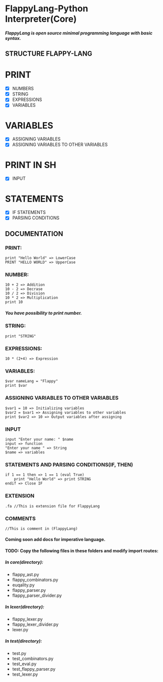 # FlappyLang-Python Interpreter(Core)

##### FlappyLang is open source minimal programming language with *basic* syntax. 

## STRUCTURE FLAPPY-LANG

# PRINT

- [x] NUMBERS
- [x] STRING
- [x] EXPRESSIONS
- [x] VARIABLES

# VARIABLES

- [x] ASSIGNING VARIABLES
- [x] ASSIGNING VARIABLES TO OTHER VARIABLES

# PRINT IN SH

- [x] INPUT

# STATEMENTS

- [x] IF STATEMENTS
- [X] PARSING CONDITIONS

## DOCUMENTATION

### PRINT:

```flappy
print "Hello World" => LowerCase
PRINT "HELLO WORLD" => UpperCase
```

### NUMBER:

```flappy
10 + 2 => Addition
10 - 2 => Decrase
10 / 2 => Division
10 * 2 => Multiplication
print 10
```

##### You have possibility to *print* number.

### STRING:

```flappy
print "STRING"
```

### EXPRESSIONS:

```flappy
10 * (2+4) => Expression
```

### VARIABLES:

```flappy
$var nameLang = "Flappy"
print $var
```

### ASSIGNING VARIABLES TO OTHER VARIABLES

```flappy
$var1 = 10 => Initializing variables
$var2 = $var1 => Assigning variables to other variables
print $var2 => 10 => Output variables after assigning
```

### INPUT

```flappy
input "Enter your name: " $name
input => function
"Enter your name " => String
$name => variables
```

### STATEMENTS AND PARSING CONDITIONS(IF, THEN)

```flappy
if 1 == 1 then => 1 == 1 (eval True)
    print "Hello World" => print STRING
endif => Close IF
```

### EXTENSION

```flappy
.fa //This is extension file for FlappyLang
```

### COMMENTS

```flappy
//This is comment in (FlappyLang)
```

#### Coming soon add docs for imperative language.

#### TODO: Copy the following files in these folders and modify import routes:

##### In core(directory):

* flappy_ast.py
* flappy_combinators.py
* euqality.py
* flappy_parser.py
* flappy_parser_divider.py

##### In lexer(directory):

* flappy_lexer.py
* flappy_lexer_divider.py
* lexer.py

##### In test(directory):

* test.py
* test_combinators.py
* test_eval.py
* test_flappy_parser.py
* test_lexer.py
